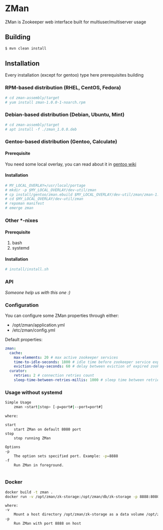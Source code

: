 # ZMan

ZMan is Zookeeper web interface built for multiuser/multiserver usage

## Building

```bash
$ mvn clean install
```

## Installation

Every installation (except for gentoo) type here prerequisites building 

### RPM-based distribution (RHEL, CentOS, Fedora)

```bash
# cd zman-assembly/target
# yum install zman-1.0.0-1-noarch.rpm
```

### Debian-based distribution (Debian, Ubuntu, Mint)

```bash
# cd zman-assembly/target
# apt install -f ./zman_1.0.0.deb
```

### Gentoo-based distribution (Gentoo, Calculate)

#### Prerequisite

You need some local overlay, you can read about it in [gentoo wiki](https://wiki.gentoo.org/wiki/Custom_repository)

#### Installation

```bash
# MY_LOCAL_OVERLAY=/usr/local/portage
# mkdir -p $MY_LOCAL_OVERLAY/dev-util/zman
# cp install/gentoo/zman.ebuild $MY_LOCAL_OVERLAY/dev-util/zman/zman-1.0.0.ebuild
# cd $MY_LOCAL_OVERLAY/dev-util/zman
# repoman manifest
# emerge zman
```

### Other *-nixes

#### Prerequisite

1. bash
2. systemd

#### Installation

```bash
# install/install.sh
```

### API

*Someone help us with this one :)*

### Configuration

You can configure some ZMan properties through either:

 - /opt/zman/application.yml
 - /etc/zman/config.yml

Default properties:
```yaml
zman:
  cache:
    max-elements: 20 # max active zookeeper services
    time-to-idle-seconds: 1800 # idle time before zookeeper service expires
    eviction-delay-seconds: 60 # delay between eviction of expired zookeeper services
  curator:
    retries: 2 # connection retries count
    sleep-time-between-retries-millis: 1000 # sleep time between retries (millis)
```

### Usage without systemd

```bash
Simple Usage
    zman <start|stop> [-p=port#|--port=port#]
    
where:

start
    start ZMan on default 8080 port
stop
    stop running ZMan

Options
-p
    The option sets specified port. Example: -p=8888
-f
    Run ZMan in foreground.
        
```

### Docker

```bash
docker build -t zman .
docker run -v /opt/zman/zk-storage:/opt/zman/db/zk-storage -p 8888:8080 -d --name zman zman

where:
-v
    Mount a host directory /opt/zman/zk-storage as a data volume /opt/zman/db/zk-storage
-p
    Run ZMan with port 8888 on host
```
